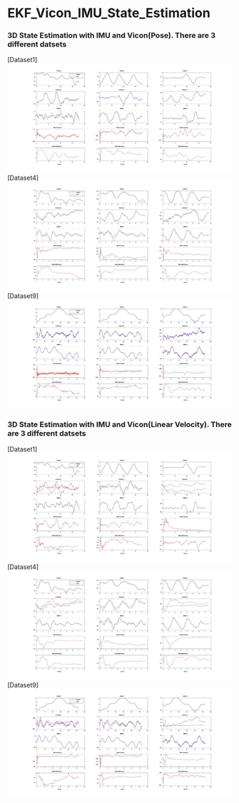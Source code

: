 # EKF_Vicon_IMU_State_Estimation
### 3D State Estimation with IMU and Vicon(Pose). There are 3 different datsets
[Dataset1]
![](img/result1_1.jpg)
[Dataset4]
![](img/result1_2.jpg)
[Dataset9]
![](img/result1_3.jpg)

### 3D State Estimation with IMU and Vicon(Linear Velocity). There are 3 different datsets
[Dataset1]
![](img/result2_1.jpg)
[Dataset4]
![](img/result2_2.jpg)
[Dataset9]
![](img/result2_3.jpg)
